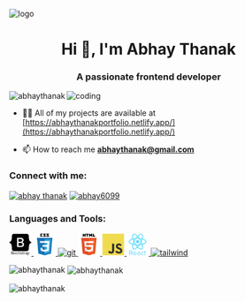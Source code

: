 ![logo](https://i.pinimg.com/originals/81/17/8b/81178b47a8598f0c81c4799f2cdd4057.gif)
<h1 align="center">Hi 👋, I'm Abhay Thanak</h1>
<h3 align="center">A passionate frontend developer</h3>
<img align="right" alt="coding" width="400" src="https://hack.codingblocks.com/_nuxt/img/maingif.1646021.gif"/>

<p align="left"> <img src="https://komarev.com/ghpvc/?username=abhaythanak&label=Profile%20views&color=0e75b6&style=flat" alt="abhaythanak" /> </p>

- 👨‍💻 All of my projects are available at [https://abhaythanakportfolio.netlify.app/](https://abhaythanakportfolio.netlify.app/)

- 📫 How to reach me **abhaythanak@gmail.com**

<h3 align="left">Connect with me:</h3>
<p align="left">
<a href="https://linkedin.com/in/abhay thanak" target="blank"><img align="center" src="https://raw.githubusercontent.com/rahuldkjain/github-profile-readme-generator/master/src/images/icons/Social/linked-in-alt.svg" alt="abhay thanak" height="30" width="40" /></a>
<a href="https://instagram.com/abhay6099" target="blank"><img align="center" src="https://raw.githubusercontent.com/rahuldkjain/github-profile-readme-generator/master/src/images/icons/Social/instagram.svg" alt="abhay6099" height="30" width="40" /></a>
</p>

<h3 align="left">Languages and Tools:</h3>
<p align="left"> <a href="https://getbootstrap.com" target="_blank" rel="noreferrer"> <img src="https://raw.githubusercontent.com/devicons/devicon/master/icons/bootstrap/bootstrap-plain-wordmark.svg" alt="bootstrap" width="40" height="40"/> </a> <a href="https://www.w3schools.com/css/" target="_blank" rel="noreferrer"> <img src="https://raw.githubusercontent.com/devicons/devicon/master/icons/css3/css3-original-wordmark.svg" alt="css3" width="40" height="40"/> </a> <a href="https://git-scm.com/" target="_blank" rel="noreferrer"> <img src="https://www.vectorlogo.zone/logos/git-scm/git-scm-icon.svg" alt="git" width="40" height="40"/> </a> <a href="https://www.w3.org/html/" target="_blank" rel="noreferrer"> <img src="https://raw.githubusercontent.com/devicons/devicon/master/icons/html5/html5-original-wordmark.svg" alt="html5" width="40" height="40"/> </a> <a href="https://developer.mozilla.org/en-US/docs/Web/JavaScript" target="_blank" rel="noreferrer"> <img src="https://raw.githubusercontent.com/devicons/devicon/master/icons/javascript/javascript-original.svg" alt="javascript" width="40" height="40"/> </a> <a href="https://reactjs.org/" target="_blank" rel="noreferrer"> <img src="https://raw.githubusercontent.com/devicons/devicon/master/icons/react/react-original-wordmark.svg" alt="react" width="40" height="40"/> </a> <a href="https://tailwindcss.com/" target="_blank" rel="noreferrer"> <img src="https://www.vectorlogo.zone/logos/tailwindcss/tailwindcss-icon.svg" alt="tailwind" width="40" height="40"/> </a> </p>

<p><img align="left" src="https://github-readme-stats.vercel.app/api/top-langs?username=abhaythanak&show_icons=true&locale=en&layout=compact" alt="abhaythanak" /></p>

<p>&nbsp;<img align="center" src="https://github-readme-stats.vercel.app/api?username=abhaythanak&show_icons=true&locale=en" alt="abhaythanak" /></p>

<p><img align="center" src="https://github-readme-streak-stats.herokuapp.com/?user=abhaythanak&" alt="abhaythanak" /></p>
